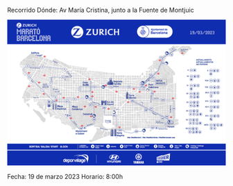 
Recorrido
Dónde: Av María Cristina, junto a la Fuente de Montjuic

![](/Mapa-ZMB.png)

Fecha: 19 de marzo 2023	
Horario: 8:00h


